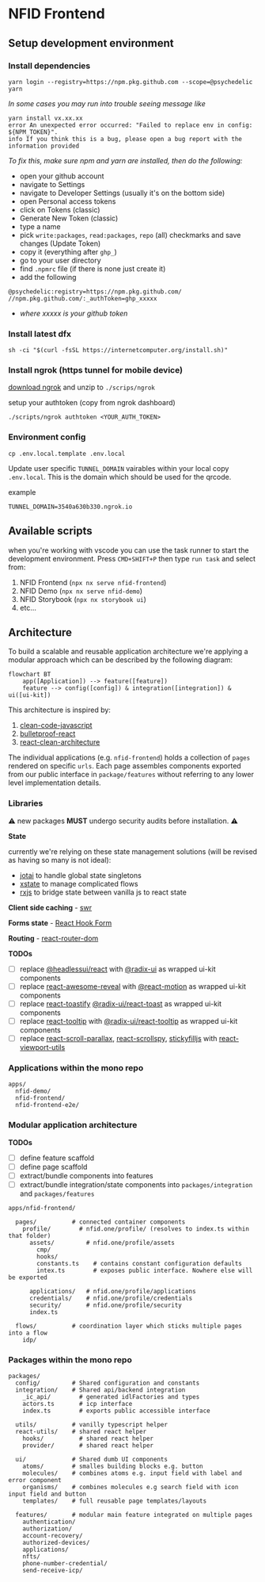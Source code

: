 # NFID Frontend

## Setup development environment

### Install dependencies

```
yarn login --registry=https://npm.pkg.github.com --scope=@psychedelic
yarn
```

*In some cases you may run into trouble seeing message like*
```
yarn install vx.xx.xx
error An unexpected error occurred: "Failed to replace env in config: ${NPM_TOKEN}".
info If you think this is a bug, please open a bug report with the information provided
```
*To fix this, make sure npm and yarn are installed, then do the following:*
- open your github account
- navigate to Settings
- navigate to Developer Settings (usually it's on the bottom side)
- open Personal access tokens
- click on Tokens (classic)
- Generate New Token (classic)
- type a name
- pick `write:packages`, `read:packages`, `repo` (all) checkmarks and save changes (Update Token)
- copy it (everything after `ghp_`)
- go to your user directory
- find `.npmrc` file (if there is none just create it)
- add the following
```
@psychedelic:registry=https://npm.pkg.github.com/
//npm.pkg.github.com/:_authToken=ghp_xxxxx
```
- *where xxxxx is your github token*

### Install latest dfx

```
sh -ci "$(curl -fsSL https://internetcomputer.org/install.sh)"
```

### Install ngrok (https tunnel for mobile device)

[download ngrok](https://dashboard.ngrok.com/get-started/setup) and unzip to `./scrips/ngrok`

setup your authtoken (copy from ngrok dashboard)

```
./scripts/ngrok authtoken <YOUR_AUTH_TOKEN>
```

### Environment config

```
cp .env.local.template .env.local
```

Update user specific `TUNNEL_DOMAIN` vairables within your local copy `.env.local`. This is the domain which should be used for the qrcode.

example

```
TUNNEL_DOMAIN=3540a630b330.ngrok.io
```

## Available scripts

when you're working with vscode you can use the task runner to start the development environment. Press `CMD+SHIFT+P` then type `run task` and select from:

1. NFID Frontend (`npx nx serve nfid-frontend`)
2. NFID Demo (`npx nx serve nfid-demo`)
3. NFID Storybook (`npx nx storybook ui`)
4. etc...

## Architecture

To build a scalable and reusable application architecture we're applying a modular approach which can be described by the following diagram:

```mermaid
flowchart BT
    app([Application]) --> feature([feature])
    feature --> config([config]) & integration([integration]) & ui([ui-kit])
```

This architecture is inspired by:

1. [clean-code-javascript](https://github.com/ryanmcdermott/clean-code-javascript)
2. [bulletproof-react](https://github.com/alan2207/bulletproof-react/)
3. [react-clean-architecture](https://github.com/eduardomoroni/react-clean-architecture)

The individual applications (e.g. `nfid-frontend`) holds a collection of `pages` rendered on specific `urls`. Each page assembles components exported from our public interface in `package/features` without referring to any lower level implementation details.

### Libraries

⚠️ new packages **MUST** undergo security audits before installation. ⚠️

**State**

currently we're relying on these state management solutions (will be revised as having so many is not ideal):

- [jotai](https://jotai.org/) to handle global state singletons
- [xstate](https://xstate.js.org/) to manage complicated flows
- [rxjs](https://rxjs.dev/) to bridge state between vanilla js to react state

**Client side caching** - [swr](https://swr.vercel.app/)

**Forms state** - [React Hook Form](https://react-hook-form.com/)

**Routing** - [react-router-dom](https://reactrouter.com/en/main)

**TODOs**

- [ ] replace [@headlessui/react](https://bundlephobia.com/package/@headlessui/react@1.7.4) with [@radix-ui](https://www.radix-ui.com/) as wrapped ui-kit components
- [ ] replace [react-awesome-reveal](https://bundlephobia.com/package/react-awesome-reveal@4.1.0) with [@react-motion](https://bundlephobia.com/package/react-motion@0.5.2) as wrapped ui-kit components
- [ ] replace [react-toastify]() [@radix-ui/react-toast](https://www.radix-ui.com/docs/primitives/components/toast#toast) as wrapped ui-kit components
- [ ] replace [react-tooltip]() with [@radix-ui/react-tooltip](https://www.radix-ui.com/docs/primitives/components/tooltip#tooltip) as wrapped ui-kit components
- [ ] replace [react-scroll-parallax](), [react-scrollspy](), [stickyfilljs]() with [react-viewport-utils](https://www.npmjs.com/package/react-viewport-utils)

### Applications within the mono repo

```
apps/
  nfid-demo/
  nfid-frontend/
  nfid-frontend-e2e/
```

### Modular application architecture

**TODOs**

- [ ] define feature scaffold
- [ ] define page scaffold
- [ ] extract/bundle components into features
- [ ] extract/bundle integration/state components into `packages/integration` and `packages/features`

```
apps/nfid-frontend/

  pages/          # connected container components
    profile/        # nfid.one/profile/ (resolves to index.ts within that folder)
      assets/         # nfid.one/profile/assets
        cmp/
        hooks/
        constants.ts    # contains constant configuration defaults
        intex.ts        # exposes public interface. Nowhere else will be exported

      applications/   # nfid.one/profile/applications
      credentials/    # nfid.one/profile/credentials
      security/       # nfid.one/profile/security
      index.ts

  flows/          # coordination layer which sticks multiple pages into a flow
    idp/

```

### Packages within the mono repo

```
packages/
  config/         # Shared configuration and constants
  integration/    # Shared api/backend integration
    _ic_api/        # generated idlFactories and types
    actors.ts       # icp interface
    index.ts        # exports public accessible interface

  utils/          # vanilly typescript helper
  react-utils/    # shared react helper
    hooks/          # shared react helper
    provider/       # shared react helper

  ui/             # Shared dumb UI components
    atoms/        # smalles building blocks e.g. button
    molecules/    # combines atoms e.g. input field with label and error component
    organisms/    # combines molecules e.g search field with icon input field and button
    templates/    # full reusable page templates/layouts

  features/       # modular main feature integrated on multiple pages
    authentication/
    authorization/
    account-recovery/
    authorized-devices/
    applications/
    nfts/
    phone-number-credential/
    send-receive-icp/
```
